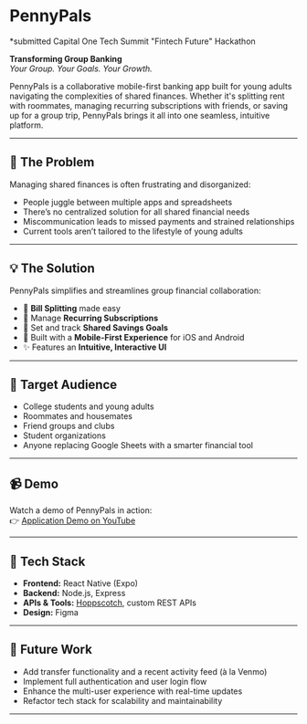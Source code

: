 # PennyPals

*submitted Capital One Tech Summit "Fintech Future" Hackathon

**Transforming Group Banking**  
_Your Group. Your Goals. Your Growth._

PennyPals is a collaborative mobile-first banking app built for young adults navigating the complexities of shared finances. Whether it's splitting rent with roommates, managing recurring subscriptions with friends, or saving up for a group trip, PennyPals brings it all into one seamless, intuitive platform.

---

## 🚨 The Problem

Managing shared finances is often frustrating and disorganized:

- People juggle between multiple apps and spreadsheets  
- There’s no centralized solution for all shared financial needs  
- Miscommunication leads to missed payments and strained relationships  
- Current tools aren’t tailored to the lifestyle of young adults  

---

## 💡 The Solution

PennyPals simplifies and streamlines group financial collaboration:

- 💸 **Bill Splitting** made easy  
- 🔁 Manage **Recurring Subscriptions**  
- 🐷 Set and track **Shared Savings Goals**  
- 📱 Built with a **Mobile-First Experience** for iOS and Android  
- ✨ Features an **Intuitive, Interactive UI**  

---

## 🎯 Target Audience

- College students and young adults  
- Roommates and housemates  
- Friend groups and clubs  
- Student organizations  
- Anyone replacing Google Sheets with a smarter financial tool  

---

## 📹 Demo

Watch a demo of PennyPals in action:  
👉 [Application Demo on YouTube](http://www.youtube.com/watch?v=wUqwflqmU3o)

---

## 🔧 Tech Stack

- **Frontend:** React Native (Expo)  
- **Backend:** Node.js, Express  
- **APIs & Tools:** [Hoppscotch](https://hoppscotch.io), custom REST APIs  
- **Design:** Figma  

---

## 🚧 Future Work

- Add transfer functionality and a recent activity feed (à la Venmo)  
- Implement full authentication and user login flow  
- Enhance the multi-user experience with real-time updates  
- Refactor tech stack for scalability and maintainability

---
